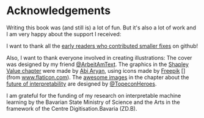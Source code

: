 # Acknowledgements

Writing this book was (and still is) a lot of fun.
But it's also a lot of work and I am very happy about the support I received:

I want to thank all the [early readers who contributed smaller fixes](https://github.com/christophM/interpretable-ml-book/graphs/contributors) on github!

Also, I want to thank everyone involved in creating illustrations: 
The cover was designed by my friend [\@ArbeitAmText](https://twitter.com/ArbeitAmText). 
The graphics in the [Shapley Value chapter](#shapley) were made by [Abi Aryan](https://twitter.com/GoAbiAryan), using icons made by [Freepik](http://www.freepik.com/) [](from www.flaticon.com).
The [awesome images](http://www.chojugiga.com/) in the chapter about the [future of interpretability](#future) are designed by [\@TopeconHeroes](https://twitter.com/topeconheroes).

I am grateful for the funding of my research on interpretable machine learning by the Bavarian State Ministry of Science and the Arts in the framework of the Centre Digitisation.Bavaria (ZD.B).
